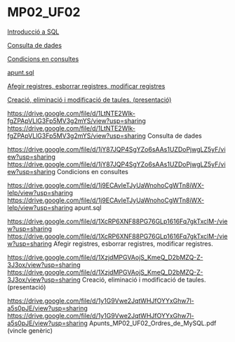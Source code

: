 # MP02_UF02

[Introducció a SQL](https://drive.google.com/file/d/1KCdoG3krCOjGgckMQMA7qA_dslju4Zpv/view?usp=sharing)

[Consulta de dades](https://drive.google.com/file/d/1LtNTE2Wlk-fgZPApVLlG3Fp5MV3g2mYS/view?usp=sharing)

[Condicions en consultes](https://drive.google.com/file/d/1j9ECAvIeTJyUaWnohoCgWTn8iWX-leIp/view?usp=sharing)

[apunt.sql](https://drive.google.com/file/d/1j9ECAvIeTJyUaWnohoCgWTn8iWX-leIp/view?usp=sharing)

[Afegir registres, esborrar registres, modificar registres](https://drive.google.com/file/d/1XcRP6XNF88PG76GLp1616Fq7gkTxclM-/view?usp=sharing)

[Creació, eliminació i modificació de taules. (presentació)](https://drive.google.com/file/d/1XcRP6XNF88PG76GLp1616Fq7gkTxclM-/view?usp=sharing)




https://drive.google.com/file/d/1LtNTE2Wlk-fgZPApVLlG3Fp5MV3g2mYS/view?usp=sharing	https://drive.google.com/file/d/1LtNTE2Wlk-fgZPApVLlG3Fp5MV3g2mYS/view?usp=sharing
Consulta de dades

https://drive.google.com/file/d/1jY87JQP4SgYZo6sAAs1UZDoPjwgLZ5yF/view?usp=sharing	https://drive.google.com/file/d/1jY87JQP4SgYZo6sAAs1UZDoPjwgLZ5yF/view?usp=sharing
Condicions en consultes

https://drive.google.com/file/d/1j9ECAvIeTJyUaWnohoCgWTn8iWX-leIp/view?usp=sharing	https://drive.google.com/file/d/1j9ECAvIeTJyUaWnohoCgWTn8iWX-leIp/view?usp=sharing
apunt.sql

https://drive.google.com/file/d/1XcRP6XNF88PG76GLp1616Fq7gkTxclM-/view?usp=sharing	https://drive.google.com/file/d/1XcRP6XNF88PG76GLp1616Fq7gkTxclM-/view?usp=sharing
Afegir registres, esborrar registres, modificar registres.

https://drive.google.com/file/d/1XzjdMPGVAojS_KmeQ_D2bMZQ-Z-3J3ox/view?usp=sharing	https://drive.google.com/file/d/1XzjdMPGVAojS_KmeQ_D2bMZQ-Z-3J3ox/view?usp=sharing
Creació, eliminació i modificació de taules. (presentació)

https://drive.google.com/file/d/1y1G9Vwe2JqtWHJfOYYxGhw7l-a5s0pJE/view?usp=sharing	https://drive.google.com/file/d/1y1G9Vwe2JqtWHJfOYYxGhw7l-a5s0pJE/view?usp=sharing
Apunts_MP02_UF02_Ordres_de_MySQL.pdf
(vincle genèric)
